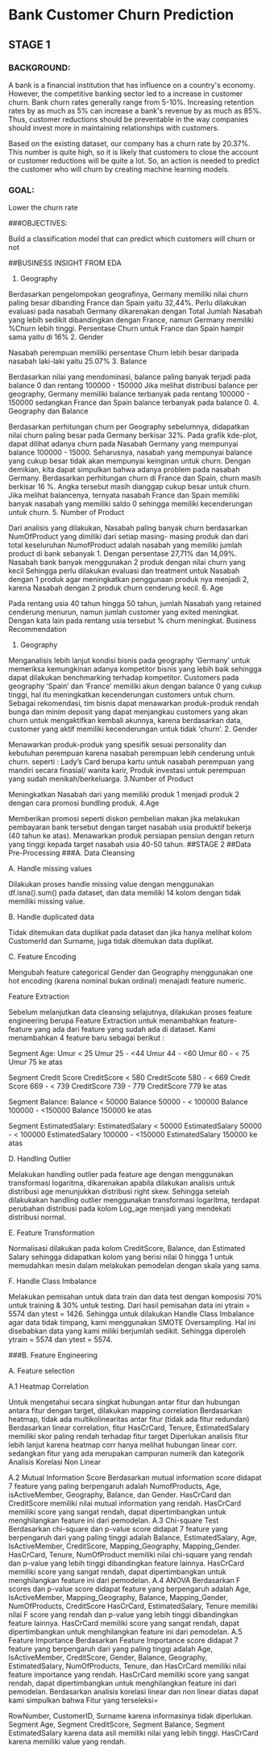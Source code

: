 <h1>Bank Customer Churn Prediction </h1>
<h2>STAGE 1</h2>
<h3>BACKGROUND:</h3>

A bank is a financial institution that has influence on a country's economy. However, the competitive banking sector led to a increase in customer churn. Bank churn rates generally range from 5-10%. Increasing retention rates by as much as 5% can increase a bank's revenue by as much as 85%. Thus, customer reductions should be preventable in the way companies should invest more in maintaining relationships with customers.

Based on the existing dataset, our company has a churn rate by 20.37%. This number is quite high, so it is likely that customers to close the account or customer reductions will be quite a lot. So, an action is needed to predict the customer who will churn by creating machine learning models.

<h3>GOAL:</h3>

Lower the churn rate

###OBJECTIVES:

Build a classification model that can predict which customers will churn or not

##BUSINESS INSIGHT FROM EDA

1. Geography

Berdasarkan pengelompokan geografinya, Germany memiliki nilai churn paling besar dibanding France dan Spain yaitu 32,44%. Perlu dilakukan evaluasi pada nasabah Germany dikarenakan dengan Total Jumlah Nasabah yang lebih sedikit dibandingkan dengan France, namun Germany memiliki %Churn lebih tinggi.
Persentase Churn untuk France dan Spain hampir sama yaitu di 16%
2. Gender

Nasabah perempuan memiliki persentase Churn lebih besar daripada nasabah laki-laki yaitu 25.07%
3. Balance

Berdasarkan nilai yang mendominasi, balance paling banyak terjadi pada balance 0 dan rentang 100000 - 150000
Jika melihat distribusi balance per geography, Germany memiliki balance terbanyak pada rentang 100000 - 150000 sedangkan France dan Spain balance terbanyak pada balance 0.
4. Geography dan Balance

Berdasarkan perhitungan churn per Geography sebelumnya, didapatkan nilai churn paling besar pada Germany berkisar 32%. Pada grafik kde-plot, dapat dilihat adanya churn pada Nasabah Germany yang mempunyai balance 100000 - 15000. Seharusnya, nasabah yang mempunyai balance yang cukup besar tidak akan mempunyai keinginan untuk churn.
Dengan demikian, kita dapat simpulkan bahwa adanya problem pada nasabah Germany.
Berdasarkan perhitungan churn di France dan Spain, churn masih berkisar 16 %. Angka tersebut masih dianggap cukup besar untuk churn. Jika melihat balancenya, ternyata nasabah France dan Spain memiliki banyak nasabah yang memiliki saldo 0 sehingga memiliki kecenderungan untuk churn.
5. Number of Product

Dari analisis yang dilakukan, Nasabah paling banyak churn berdasarkan NumOfProduct yang dimiliki dari setiap masing- masing produk dan dari total keseluruhan NumofProduct adalah nasabah yang memiliki jumlah product di bank sebanyak 1. Dengan persentase 27,71% dan 14,09%.
Nasabah bank banyak menggunakan 2 produk dengan nilai churn yang kecil
Sehingga perlu dilakukan evaluasi dan treatment untuk Nasabah dengan 1 produk agar meningkatkan penggunaan produk nya menjadi 2, karena Nasabah dengan 2 produk churn cenderung kecil.
6. Age

Pada rentang usia 40 tahun hingga 50 tahun, jumlah Nasabah yang retained cenderung menurun, namun jumlah customer yang exited meningkat. Dengan kata lain pada rentang usia tersebut % churn meningkat.
Business Recommendation

1. Geography

Menganalisis lebih lanjut kondisi bisnis pada geography ‘Germany’ untuk memeriksa kemungkinan adanya kompetitor bisnis yang lebih baik sehingga dapat dilakukan benchmarking terhadap kompetitor.
Customers pada geography ‘Spain’ dan ‘France’ memiliki akun dengan balance 0 yang cukup tinggi, hal itu meningkatkan kecenderungan customers untuk churn. Sebagai rekomendasi, tim bisnis dapat menawarkan produk-produk rendah bunga dan minim deposit yang dapat menjangkau customers yang akan churn untuk mengaktifkan kembali akunnya, karena berdasarkan data, customer yang aktif memiliki kecenderungan untuk tidak ‘churn’.
2. Gender

Menawarkan produk-produk yang spesifik sesuai personality dan kebutuhan perempuan karena nasabah perempuan lebih cenderung untuk churn. seperti : Lady’s Card berupa kartu untuk nasabah perempuan yang mandiri secara finasial/ wanita karir, Produk investasi untuk perempuan yang sudah menikah/berkeluarga.
3.Number of Product

Meningkatkan Nasabah dari yang memiliki produk 1 menjadi produk 2 dengan cara promosi bundling produk.
4.Age

Memberikan promosi seperti diskon pembelian makan jika melakukan pembayaran bank tersebut dengan target nasabah usia produktif bekerja (40 tahun ke atas). Menawarkan produk persiapan pensiun dengan return yang tinggi kepada target nasabah usia 40-50 tahun.
##STAGE 2
##Data Pre-Processing
###A. Data Cleansing

A. Handle missing values

Dilakukan proses handle missing value dengan menggunakan df.isna().sum() pada dataset, dan data memiliki 14 kolom dengan tidak memiliki missing value.

B. Handle duplicated data

Tidak ditemukan data duplikat pada dataset dan jika hanya melihat kolom CustomerId dan Surname, juga tidak ditemukan data duplikat.

C. Feature Encoding

Mengubah feature categorical Gender dan Geography menggunakan one hot encoding (karena nominal bukan ordinal) menajadi feature numeric.

Feature Extraction

Sebelum melanjutkan data cleansing selajutnya, dilakukan proses feature engineering berupa Feature Extraction untuk menambahkan feature- feature yang ada dari feature yang sudah ada di dataset. Kami menambahkan 4 feature baru sebagai berikut :

Segment Age: Umur < 25 Umur 25 - <44 Umur 44 - <60 Umur 60 - < 75 Umur 75 ke atas

Segment Credit Score CreditScore < 580 CreditScote 580 - < 669 Credit Score 669 - < 739 CreditScore 739 - 779 CreditScore 779 ke atas

Segment Balance: Balance < 50000 Balance 50000 - < 100000 Balance 100000 - <150000 Balance 150000 ke atas

Segment EstimatedSalary: EstimatedSalary < 50000 EstimatedSalary 50000 - < 100000 EstimatedSalary 100000 - <150000 EstimatedSalary 150000 ke atas

D. Handling Outlier

Melakukan handling outlier pada feature age dengan menggunakan transformasi logaritma, dikarenakan apabila dilakukan analisis untuk distribusi age menunjukkan distribusi right skew. Sehingga setelah dilakukakan handling outlier menggunakan transformasi logaritma, terdapat perubahan distribusi pada kolom Log_age menjadi yang mendekati distribusi normal.

E. Feature Transformation

Normalisasi dilakukan pada kolom CreditScore, Balance, dan Estimated Salary sehingga didapatkan kolom yang berisi nilai 0 hingga 1 untuk memudahkan mesin dalam melakukan pemodelan dengan skala yang sama.

F. Handle Class Imbalance

Melakukan pemisahan untuk data train dan data test dengan komposisi 70% untuk training & 30% untuk testing. Dari hasil pemisahan data ini ytrain = 5574 dan ytest = 1426. Sehingga untuk dilakukan Handle Class Imbalance agar data tidak timpang, kami menggunakan SMOTE Oversampling. Hal ini disebabkan data yang kami miliki berjumlah sedikit. Sehingga diperoleh ytrain = 5574 dan ytest = 5574.

###B. Feature Engineering

A. Feature selection

A.1 Heatmap Correlation

Untuk mengetahui secara singkat hubungan antar fitur dan hubungan antara fitur dengan target, dilakukan mapping correlation
Berdasarkan heatmap, tidak ada multikolinearitas antar fitur (tidak ada fitur redundan)
Berdasarkan linear correlation, fitur HasCrCard, Tenure, EstimatedSalary memiliki skor paling rendah terhadap fitur target
Diperlukan analisis fitur lebih lanjut karena heatmap corr hanya melihat hubungan linear corr. sedangkan fitur yang ada merupakan campuran numerik dan kategorik
Analisis Korelasi Non Linear

A.2 Mutual Information Score
Berdasarkan mutual information score didapat 7 feature yang paling berpengaruh adalah NumofProducts, Age, isActiveMember, Geography, Balance, dan Gender.
HasCrCard dan CreditScore memiliki nilai mutual information yang rendah.
HasCrCard memiliki score yang sangat rendah, dapat dipertimbangkan untuk menghilangkan feature ini dari pemodelan.
A.3 Chi-square Test
Berdasarkan chi-square dan p-value score didapat 7 feature yang berpengaruh dari yang paling tinggi adalah Balance, EstimatedSalary, Age, IsActiveMember, CreditScore, Mapping_Geography, Mapping_Gender.
HasCrCard, Tenure, NumOfProduct memiliki nilai chi-square yang rendah dan p-value yang lebih tinggi dibandingkan feature lainnya.
HasCrCard memiliki score yang sangat rendah, dapat dipertimbangkan untuk menghilangkan feature ini dari pemodelan.
A.4 ANOVA
Berdasarkan F scores dan p-value score didapat feature yang berpengaruh adalah Age, IsActiveMember, Mapping_Geography, Balance, Mapping_Gender, NumOfProducts, CreditScore
HasCrCard, EstimatedSalary, Tenure memiliki nilai F score yang rendah dan p-value yang lebih tinggi dibandingkan feature lainnya.
HasCrCard memiliki score yang sangat rendah, dapat dipertimbangkan untuk menghilangkan feature ini dari pemodelan.
A.5 Feature Importance
Berdasarkan Feature Importance score didapat 7 feature yang berpengaruh dari yang paling tinggi adalah Age, IsActiveMember, CreditScore, Gender, Balance, Geography, EstimatedSalary,
NumOfProducts, Tenure, dan HasCrCard memiliki nilai feature importance yang rendah.
HasCrCard memiliki score yang sangat rendah, dapat dipertimbangkan untuk menghilangkan feature ini dari pemodelan.
Berdasarkan analisis korelasi linear dan non linear diatas dapat kami simpulkan bahwa Fitur yang terseleksi=

RowNumber, CustomerID, Surname karena informasinya tidak diperlukan.
Segment Age, Segment CreditScore, Segment Balance, Segment EstimatedSalary karena data asli memiliki nilai yang lebih tinggi.
HasCrCard karena memiliki value yang rendah.
